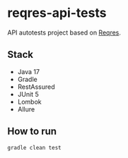 # reqres-api-tests

API autotests project based on [Reqres](https://reqres.in/).

## Stack
- Java 17
- Gradle
- RestAssured
- JUnit 5
- Lombok
- Allure

## How to run
```bash
gradle clean test
